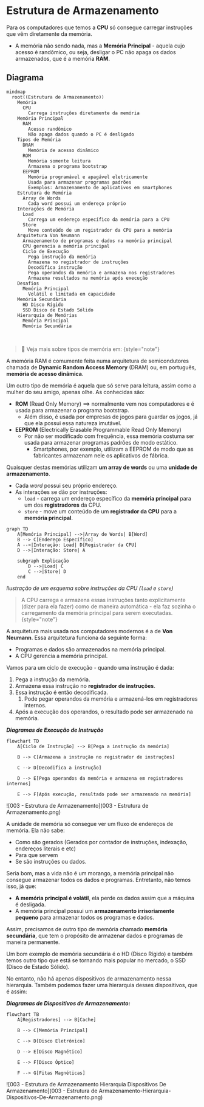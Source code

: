 # Estrutura de Armazenamento

Para os computadores que temos a **CPU** só consegue carregar instruções que vêm diretamente da memória.
- A memória não sendo nada, mas a **Memória Principal** - aquela cujo acesso é randômico, ou seja, desligar o PC não apaga os dados armazenados, que é a memória **RAM**.


## Diagrama

```mermaid
mindmap
  root((Estrutura de Armazenamento))
    Memória
      CPU
        Carrega instruções diretamente da memória
    Memória Principal
      RAM
        Acesso randômico
        Não apaga dados quando o PC é desligado
    Tipos de Memória
      DRAM
        Memória de acesso dinâmico
      ROM
        Memória somente leitura
        Armazena o programa bootstrap
      EEPROM
        Memória programável e apagável eletricamente
        Usada para armazenar programas padrões
        Exemplos: Armazenamento de aplicativos em smartphones
    Estrutura de Memória
      Array de Words
        Cada word possui um endereço próprio
    Interações de Memória
      Load
        Carrega um endereço específico da memória para a CPU
      Store
        Move conteúdo de um registrador da CPU para a memória
    Arquitetura Von Neumann
      Armazenamento de programas e dados na memória principal
      CPU gerencia a memória principal
      Ciclo de Execução
        Pega instrução da memória
        Armazena no registrador de instruções
        Decodifica instrução
        Pega operandos da memória e armazena nos registradores
        Armazena resultados na memória após execução
    Desafios
      Memória Principal
        Volátil e limitada em capacidade
    Memória Secundária
      HD Disco Rígido
      SSD Disco de Estado Sólido
    Hierarquia de Memórias
      Memória Principal
      Memória Secundária
```

<br>

> 🔗 Veja mais sobre tipos de memória em:
{style="note"}

A memória RAM é comumente feita numa arquitetura de semicondutores chamada de **Dynamic Random Access Memory** (DRAM) ou, em português, **memória de acesso dinâmica**.

Um outro tipo de memória é aquela que só serve para leitura, assim como a mulher do seu amigo, apenas olhe. As conhecidas são:
- **ROM** (Read Only Memory) ==> normalmente vem nos computadores e é usada para armazenar o programa bootstrap.
	- Além disso, é usada por empresas de jogos para guardar os jogos, já que ela possui essa natureza imutável.
- **EEPROM** (Electrically Erasable Programmable Read Only Memory)
	- Por não ser modificado com frequência, essa memória costuma ser usada para armazenar programas padrões de modo estático.
		- Smartphones, por exemplo, utilizam a EEPROM de modo que as fabricantes armazenam nele os aplicativos de fábrica.

Quaisquer destas memórias utilizam **um array de words** ou uma **unidade de armazenamento**.
- Cada *word* possui seu próprio endereço.
- As interações se dão por instruções:
	- `load`  - carrega um endereço específico da **memória principal** para um dos **registradores** da CPU.
	- `store` - move um conteúdo de um **registrador da CPU** para a **memória principal**.

```mermaid
graph TD
    A[Memória Principal] -->|Array de Words| B[Word]
    B --> C[Endereço Específico]
    A -->|Interação: Load| D[Registrador da CPU]
    D -->|Interação: Store| A

    subgraph Explicação
        D -->|Load| C
        C -->|Store| D
    end
```
*Ilustração de um esquema sobre instruções da CPU (`load` e  `store`)*

> A CPU carrega e armazena essas instruções tanto explicitamente (dizer para ela fazer) como de maneira automática - ela faz sozinha o carregamento da memória principal para serem executadas.
> {style="note"}

A arquitetura mais usada nos computadores modernos é a de **Von Neumann**. Essa arquitetura funciona da seguinte forma:
- Programas e dados são armazenados na memória principal.
- A CPU gerencia a memória principal.

Vamos para um ciclo de execução - quando uma instrução é dada:
1. Pega a instrução da memória.
2. Armazena essa instrução no **registrador de instruções**.
3. Essa instrução é então decodificada.
	1. Pode pegar operandos da memória e armazená-los em registradores internos.
4. Após a execução dos operandos, o resultado pode ser armazenado na memória.

***Diagramas de Execução de Instrução***
```mermaid
flowchart TD	
	A[Ciclo de Instrução] --> B[Pega a instrução da memória]
	
	B --> C[Armazena a instrução no registrador de instruções]
	
	C --> D[Decodifica a instrução]
	
	D --> E[Pega operandos da memória e armazena em registradores internos]
	
	E --> F[Após execução, resultado pode ser armazenado na memória]
```


![003 - Estrutura de Armazenamento](003 - Estrutura de Armazenamento.png)


<note>

A unidade de memória só consegue ver um fluxo de endereços de memória. Ela não sabe:
- Como são gerados (Gerados por contador de instruções, indexação, endereços literais e etc)
- Para que servem
- Se são instruções ou dados. 

</note>

Seria bom, mas a vida não é um morango, a memória principal não consegue armazenar todos os dados e programas. Entretanto, não temos isso, já que:
- **A memória principal é volátil**, ela perde os dados assim que a máquina é desligada.
- A memória principal possui um **armazenamento irrisoriamente pequeno** para armazenar todos os programas e dados.

Assim, precisamos de outro tipo de memória chamado **memória secundária**, que tem o propósito de armazenar dados e programas de maneira permanente.

Um bom exemplo de memória secundária é o HD (Disco Rígido) e também temos outro tipo que está se tornando mais popular no mercado, o SSD (Disco de Estado Sólido).

No entanto, não há apenas dispositivos de armazenamento nessa hierarquia. Também podemos fazer uma hierarquia desses dispositivos, que é assim:

***Diagramas de Dispositivos de Armazenamento:***
```mermaid
flowchart TB
	A[Registradores] --> B[Cache]
	
	B --> C[Memória Principal]
	
	C --> D[Disco Eletrônico]
	
	D --> E[Disco Magnético]
	
	E --> F[Disco Óptico]
	
	F --> G[Fitas Magnéticas]
```

![003 - Estrutura de Armazenamento Hierarquia Dispositivos De Armazenamento](003 - Estrutura de Armazenamento-Hierarquia-Dispositivos-De-Armazenamento.png)
